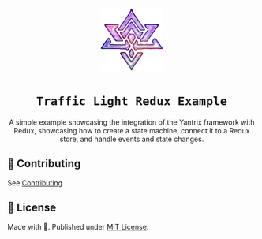 <div align="center">
  <img width="128" src="/docs/public/logo.png" />
  <h1><code>Traffic Light Redux Example</code></h1>
  <p>A simple example showcasing the integration of the Yantrix framework with Redux, showcasing how to create a state machine, connect it to a Redux store, and handle events and state changes.</p>
</div>

## 🌱 Contributing

See [Contributing](https://tfcp68.github.io/yantrix/contributing/)

## 📜 License

Made with 💜. Published under [MIT License](./LICENSE).
